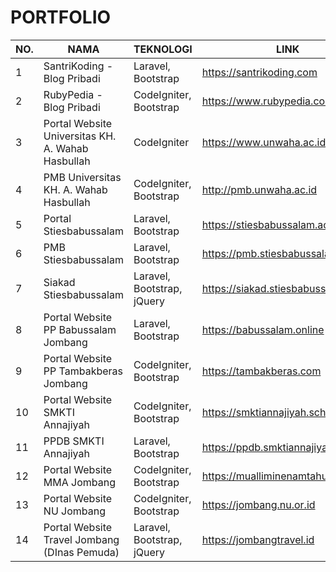 # PORTFOLIO
| NO. 	| NAMA                                              	| TEKNOLOGI                  	| LINK                                 	|
|-----	|---------------------------------------------------	|----------------------------	|--------------------------------------	|
|  1  	| SantriKoding - Blog Pribadi                       	| Laravel, Bootstrap         	| https://santrikoding.com             	|
|  2  	| RubyPedia - Blog Pribadi                          	| CodeIgniter, Bootstrap     	| https://www.rubypedia.com            	|
|  3  	| Portal Website Universitas KH. A. Wahab Hasbullah 	| CodeIgniter                	| https://www.unwaha.ac.id             	|
|  4  	| PMB Universitas KH. A. Wahab Hasbullah            	| CodeIgniter, Bootstrap     	| http://pmb.unwaha.ac.id              	|
|  5  	| Portal Stiesbabussalam                            	| Laravel, Bootstrap         	| https://stiesbabussalam.ac.id        	|
|  6  	| PMB Stiesbabussalam                               	| Laravel, Bootstrap         	| https://pmb.stiesbabussalam.ac.id    	|
|  7  	| Siakad Stiesbabussalam                            	| Laravel, Bootstrap, jQuery 	| https://siakad.stiesbabussalam.ac.id 	|
|  8  	| Portal Website PP Babussalam Jombang              	| Laravel, Bootstrap         	| https://babussalam.online            	|
|  9  	| Portal Website PP Tambakberas Jombang             	| CodeIgniter, Bootstrap     	| https://tambakberas.com              	|
|  10 	| Portal Website SMKTI Annajiyah                    	| CodeIgniter, Bootstrap     	| https://smktiannajiyah.sch.id        	|
|  11 	| PPDB SMKTI Annajiyah                              	| Laravel, Bootstrap         	| https://ppdb.smktiannajiyah.sch.id   	|
|  12 	| Portal Website MMA Jombang                        	| CodeIgniter, Bootstrap     	| https://mualliminenamtahun.net       	|
|  13 	| Portal Website NU Jombang                         	| CodeIgniter, Bootstrap     	| https://jombang.nu.or.id             	|
|  14 	| Portal Website Travel Jombang (DInas Pemuda)      	| Laravel, Bootstrap, jQuery 	| https://jombangtravel.id             	|